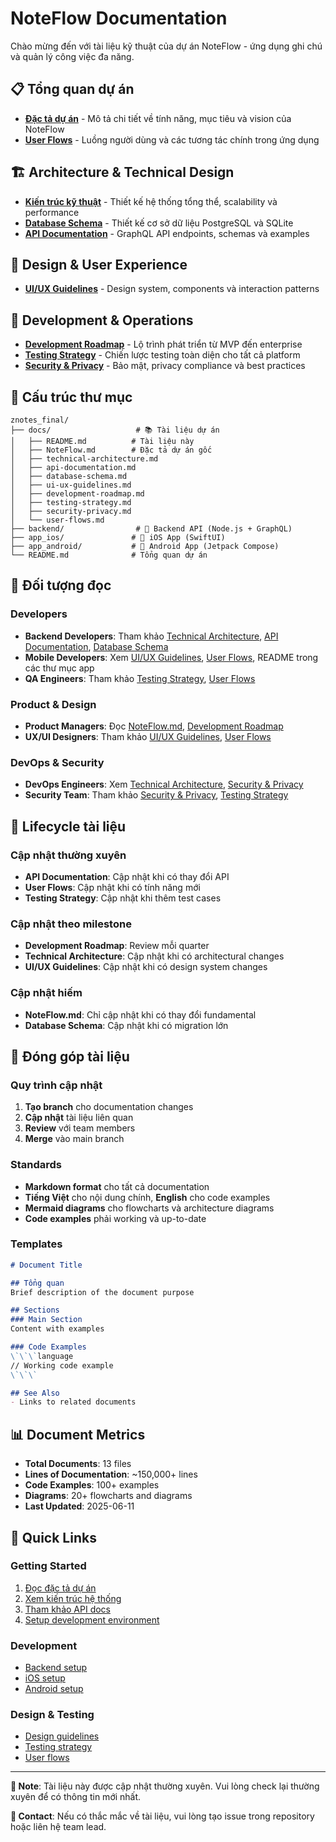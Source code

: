# NoteFlow Documentation

Chào mừng đến với tài liệu kỹ thuật của dự án NoteFlow - ứng dụng ghi chú và quản lý công việc đa năng.

## 📋 Tổng quan dự án

- **[Đặc tả dự án](./NoteFlow.md)** - Mô tả chi tiết về tính năng, mục tiêu và vision của NoteFlow
- **[User Flows](./user-flows.md)** - Luồng người dùng và các tương tác chính trong ứng dụng

## 🏗️ Architecture & Technical Design

- **[Kiến trúc kỹ thuật](./technical-architecture.md)** - Thiết kế hệ thống tổng thể, scalability và performance
- **[Database Schema](./database-schema.md)** - Thiết kế cơ sở dữ liệu PostgreSQL và SQLite
- **[API Documentation](./api-documentation.md)** - GraphQL API endpoints, schemas và examples

## 🎨 Design & User Experience

- **[UI/UX Guidelines](./ui-ux-guidelines.md)** - Design system, components và interaction patterns

## 🚀 Development & Operations

- **[Development Roadmap](./development-roadmap.md)** - Lộ trình phát triển từ MVP đến enterprise
- **[Testing Strategy](./testing-strategy.md)** - Chiến lược testing toàn diện cho tất cả platform
- **[Security & Privacy](./security-privacy.md)** - Bảo mật, privacy compliance và best practices

## 📁 Cấu trúc thư mục

```
znotes_final/
├── docs/                   # 📚 Tài liệu dự án
│   ├── README.md          # Tài liệu này
│   ├── NoteFlow.md        # Đặc tả dự án gốc
│   ├── technical-architecture.md
│   ├── api-documentation.md
│   ├── database-schema.md
│   ├── ui-ux-guidelines.md
│   ├── development-roadmap.md
│   ├── testing-strategy.md
│   ├── security-privacy.md
│   └── user-flows.md
├── backend/                # 🚀 Backend API (Node.js + GraphQL)
├── app_ios/               # 📱 iOS App (SwiftUI)
├── app_android/           # 🤖 Android App (Jetpack Compose)
└── README.md              # Tổng quan dự án
```

## 🎯 Đối tượng đọc

### Developers
- **Backend Developers**: Tham khảo [Technical Architecture](./technical-architecture.md), [API Documentation](./api-documentation.md), [Database Schema](./database-schema.md)
- **Mobile Developers**: Xem [UI/UX Guidelines](./ui-ux-guidelines.md), [User Flows](./user-flows.md), README trong các thư mục app
- **QA Engineers**: Tham khảo [Testing Strategy](./testing-strategy.md), [User Flows](./user-flows.md)

### Product & Design
- **Product Managers**: Đọc [NoteFlow.md](./NoteFlow.md), [Development Roadmap](./development-roadmap.md)
- **UX/UI Designers**: Tham khảo [UI/UX Guidelines](./ui-ux-guidelines.md), [User Flows](./user-flows.md)

### DevOps & Security
- **DevOps Engineers**: Xem [Technical Architecture](./technical-architecture.md), [Security & Privacy](./security-privacy.md)
- **Security Team**: Tham khảo [Security & Privacy](./security-privacy.md), [Testing Strategy](./testing-strategy.md)

## 🔄 Lifecycle tài liệu

### Cập nhật thường xuyên
- **API Documentation**: Cập nhật khi có thay đổi API
- **User Flows**: Cập nhật khi có tính năng mới
- **Testing Strategy**: Cập nhật khi thêm test cases

### Cập nhật theo milestone
- **Development Roadmap**: Review mỗi quarter
- **Technical Architecture**: Cập nhật khi có architectural changes
- **UI/UX Guidelines**: Cập nhật khi có design system changes

### Cập nhật hiếm
- **NoteFlow.md**: Chỉ cập nhật khi có thay đổi fundamental
- **Database Schema**: Cập nhật khi có migration lớn

## 🤝 Đóng góp tài liệu

### Quy trình cập nhật
1. **Tạo branch** cho documentation changes
2. **Cập nhật** tài liệu liên quan
3. **Review** với team members
4. **Merge** vào main branch

### Standards
- **Markdown format** cho tất cả documentation
- **Tiếng Việt** cho nội dung chính, **English** cho code examples
- **Mermaid diagrams** cho flowcharts và architecture diagrams
- **Code examples** phải working và up-to-date

### Templates
```markdown
# Document Title

## Tổng quan
Brief description of the document purpose

## Sections
### Main Section
Content with examples

### Code Examples
\`\`\`language
// Working code example
\`\`\`

## See Also
- Links to related documents
```

## 📊 Document Metrics

- **Total Documents**: 13 files
- **Lines of Documentation**: ~150,000+ lines
- **Code Examples**: 100+ examples
- **Diagrams**: 20+ flowcharts and diagrams
- **Last Updated**: 2025-06-11

## 🔗 Quick Links

### Getting Started
1. [Đọc đặc tả dự án](./NoteFlow.md)
2. [Xem kiến trúc hệ thống](./technical-architecture.md)
3. [Tham khảo API docs](./api-documentation.md)
4. [Setup development environment](../README.md)

### Development
- [Backend setup](../backend/README.md)
- [iOS setup](../app_ios/README.md)
- [Android setup](../app_android/README.md)

### Design & Testing
- [Design guidelines](./ui-ux-guidelines.md)
- [Testing strategy](./testing-strategy.md)
- [User flows](./user-flows.md)

---

**📝 Note**: Tài liệu này được cập nhật thường xuyên. Vui lòng check lại thường xuyên để có thông tin mới nhất.

**📧 Contact**: Nếu có thắc mắc về tài liệu, vui lòng tạo issue trong repository hoặc liên hệ team lead.